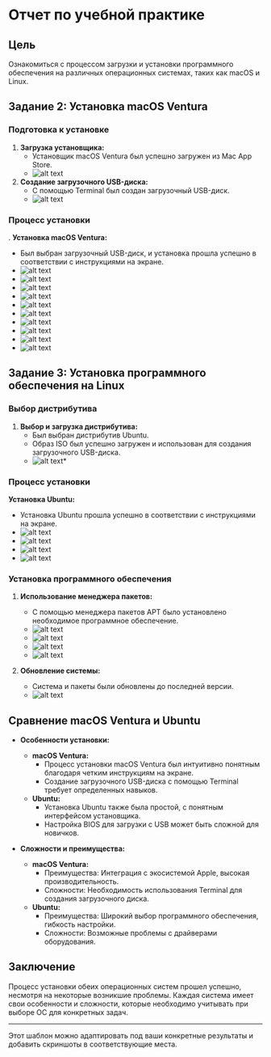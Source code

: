 # Отчет по учебной практике

## Цель
Ознакомиться с процессом загрузки и установки программного обеспечения на различных операционных системах, таких как macOS и Linux.

## Задание 2: Установка macOS Ventura

### Подготовка к установке
1. **Загрузка установщика:**
   - Установщик macOS Ventura был успешно загружен из Mac App Store.
    - ![alt text](image.png)
2. **Создание загрузочного USB-диска:**
   - С помощью Terminal был создан загрузочный USB-диск.
   - ![alt text](image-1.png)

### Процесс установки

. **Установка macOS Ventura:**
   - Был выбран загрузочный USB-диск, и установка прошла успешно в соответствии с инструкциями на экране.
   - ![alt text](image-2.png)
   - ![alt text](image-3.png)
   - ![alt text](image-4.png)
   - ![alt text](image-5.png)
   - ![alt text](image-6.png)
   - ![alt text](image-7.png)
   - ![alt text](image-8.png)
   - ![alt text](image-9.png)
   - ![alt text](image-10.png)
   - ![alt text](image-11.png)

## Задание 3: Установка программного обеспечения на Linux

### Выбор дистрибутива
1. **Выбор и загрузка дистрибутива:**
   - Был выбран дистрибутив Ubuntu.
   - Образ ISO был успешно загружен и использован для создания загрузочного USB-диска.
   - ![alt text](image-13.png)*

### Процесс установки

 **Установка Ubuntu:**
   - Установка Ubuntu прошла успешно в соответствии с инструкциями на экране.
   - ![alt text](image-14.png)
   - ![alt text](image-15.png)
   - ![alt text](image-16.png)
   - ![alt text](image-17.png)
  
### Установка программного обеспечения
1. **Использование менеджера пакетов:**
   - С помощью менеджера пакетов APT было установлено необходимое программное обеспечение.
   - ![alt text](image-18.png)
   - ![alt text](image-19.png)
   - ![alt text](image-20.png)
   - ![alt text](image-21.png)

2. **Обновление системы:**
   - Система и пакеты были обновлены до последней версии.
   - ![alt text](image-22.png)

## Сравнение macOS Ventura и Ubuntu
- **Особенности установки:**
  - **macOS Ventura:**
    - Процесс установки macOS Ventura был интуитивно понятным благодаря четким инструкциям на экране.
    - Создание загрузочного USB-диска с помощью Terminal требует определенных навыков.
  - **Ubuntu:**
    - Установка Ubuntu также была простой, с понятным интерфейсом установщика.
    - Настройка BIOS для загрузки с USB может быть сложной для новичков.

- **Сложности и преимущества:**
  - **macOS Ventura:**
    - Преимущества: Интеграция с экосистемой Apple, высокая производительность.
    - Сложности: Необходимость использования Terminal для создания загрузочного диска.
  - **Ubuntu:**
    - Преимущества: Широкий выбор программного обеспечения, гибкость настройки.
    - Сложности: Возможные проблемы с драйверами оборудования.

## Заключение
Процесс установки обеих операционных систем прошел успешно, несмотря на некоторые возникшие проблемы. Каждая система имеет свои особенности и сложности, которые необходимо учитывать при выборе ОС для конкретных задач.

---

Этот шаблон можно адаптировать под ваши конкретные результаты и добавить скриншоты в соответствующие места.

